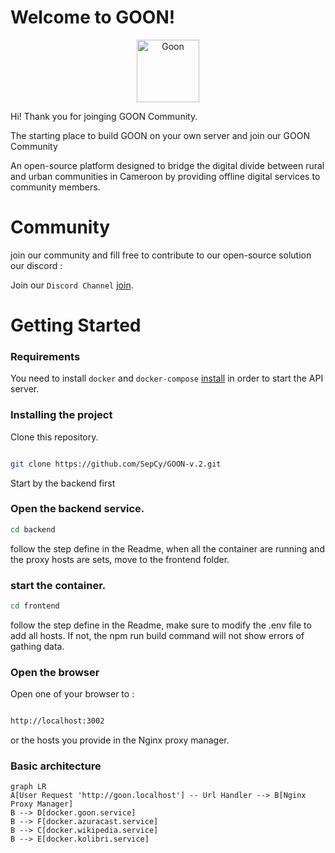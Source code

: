 # Welcome to GOON!

<p align="center">
<img  src="https://avatars.githubusercontent.com/u/116578301?s=200&v=4"  width="100"  alt="Goon"  /></p>

Hi! Thank you for joinging GOON Community.

The starting place to build GOON on your own server and join our GOON Community

An open-source platform designed to bridge the digital divide between rural and urban communities in Cameroon by providing offline digital services to community members.

# Community

join our community and fill free to contribute to our open-source solution
our discord :

Join our `Discord Channel` [join](https://discord.gg/vNNsKGZN).

# Getting Started

### Requirements

You need to install `docker` and `docker-compose` [install](https://docs.docker.com/engine/install/ "https://docs.docker.com/engine/install/") in order to start the API server.

### Installing the project

Clone this repository.

```bash

git clone https://github.com/SepCy/GOON-v.2.git

```

Start by the backend first

### Open the backend service.

```bash
cd backend
```

follow the step define in the Readme, when all the container are running and the proxy hosts are sets, move to the frontend folder.

### start the container.

```bash
cd frontend
```

follow the step define in the Readme, make sure to modify the .env file to add all hosts.
If not, the npm run build command will not show errors of gathing data.

### Open the browser

Open one of your browser to :

```bash

http://localhost:3002

```

or the hosts you provide in the Nginx proxy manager.

### Basic architecture

```mermaid
graph LR
A[User Request 'http://goon.localhost'] -- Url Handler --> B[Nginx Proxy Manager]
B --> D[docker.goon.service]
B --> F[docker.azuracast.service]
B --> C[docker.wikipedia.service]
B --> E[docker.kolibri.service]
```
